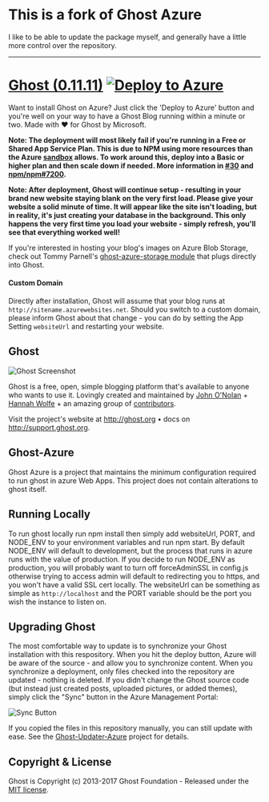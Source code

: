 # This is a fork of Ghost Azure

I like to be able to update the package myself, and generally have a little more control over the repository.

---

# [Ghost (0.11.11)](https://github.com/TryGhost/Ghost) [![Deploy to Azure](http://azuredeploy.net/deploybutton.png)](https://azuredeploy.net/)

Want to install Ghost on Azure? Just click the 'Deploy to Azure' button and you're well on your way to have a Ghost Blog running within a minute or two. Made with :heart: for Ghost by Microsoft.

**Note: The deployment will most likely fail if you're running in a Free or Shared App Service Plan.  This is due to NPM using more resources than the Azure [sandbox](https://github.com/projectkudu/kudu/wiki/Azure-Web-App-sandbox) allows.  To work around this, deploy into a Basic or higher plan and then scale down if needed.  More information in [#30](https://github.com/felixrieseberg/Ghost-Azure/issues/30#issuecomment-217028469) and [npm/npm#7200](https://github.com/npm/npm/issues/7200).**

**Note: After deployment, Ghost will continue setup - resulting in your brand new website staying blank on the very first load. Please give your website a solid minute of time. It will appear like the site isn't loading, but in reality, it's just creating your database in the background. This only happens the very first time you load your website - simply refresh, you'll see that everything worked well!**

If you're interested in hosting your blog's images on Azure Blob Storage, check out Tommy Parnell's [ghost-azure-storage module](https://github.com/tparnell8/ghost-azurestorage) that plugs directly into Ghost.

#### Custom Domain
Directly after installation, Ghost will assume that your blog runs at `http://sitename.azurewebsites.net`. Should you switch to a custom domain, please inform Ghost about that change - you can do by setting the App Setting `websiteUrl` and restarting your website.

## Ghost
![Ghost Screenshot](https://cloud.githubusercontent.com/assets/120485/4828504/9e832764-5f80-11e4-8ac1-0332bcc67a35.png)

Ghost is a free, open, simple blogging platform that's available to anyone who wants to use it. Lovingly created and maintained by [John O'Nolan](http://twitter.com/JohnONolan) + [Hannah Wolfe](http://twitter.com/ErisDS) + an amazing group of [contributors](https://github.com/TryGhost/Ghost/contributors).

Visit the project's website at <http://ghost.org> &bull; docs on <http://support.ghost.org>.

## Ghost-Azure

Ghost Azure is a project that maintains the minimum configuration required to run ghost in azure Web Apps. This project does not contain alterations to ghost itself.  

## Running Locally

To run ghost locally run npm install then simply add websiteUrl, PORT, and NODE_ENV to your environment variables and run npm start. By default NODE_ENV will default to development, but the process that runs in azure runs with the value of production. If you decide to run NODE_ENV as production, you will probably want to turn off forceAdminSSL in config.js otherwise trying to access admin will default to redirecting you to https, and you won't have a valid SSL cert locally. The websiteUrl can be something as simple as `http://localhost` and the PORT variable should be the port you wish the instance to listen on.

## Upgrading Ghost
The most comfortable way to update is to synchronize your Ghost installation with this respository. When you hit the deploy button, Azure will be aware of the source - and allow you to synchronize content. When you synchronize a deployment, only files checked into the repository are updated - nothing is deleted. If you didn't change the Ghost source code (but instead just created posts, uploaded pictures, or added themes), simply click the "Sync" button in the Azure Management Portal:

![Sync Button](./docs/update.png)

If you copied the files in this repository manually, you can still update with ease. See the [Ghost-Updater-Azure](https://github.com/felixrieseberg/Ghost-Updater-Azure) project for details.

## Copyright & License

Ghost is Copyright (c) 2013-2017 Ghost Foundation - Released under the [MIT license](LICENSE).
